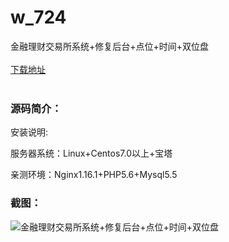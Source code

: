 # w_724
金融理财交易所系统+修复后台+点位+时间+双位盘
<br/></br>
[下载地址](https://www.uuid2.com/724.html "下载地址")
<br/></br>
<h3>源码简介：</h3>
<p>安装说明:<p>
<p>服务器系统：Linux+Centos7.0以上+宝塔<p>
<p>亲测环境：Nginx1.16.1+PHP5.6+Mysql5.5<p>
<h3>截图：</h3>
<img src="https://www.uuid2.com/wp-content/uploads/img/202110/066d8c6886.jpg" alt="金融理财交易所系统+修复后台+点位+时间+双位盘">
